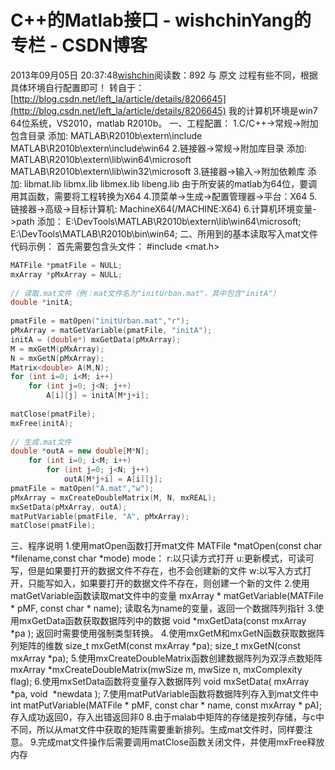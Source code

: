 # C++的Matlab接口 - wishchinYang的专栏 - CSDN博客
2013年09月05日 20:37:48[wishchin](https://me.csdn.net/wishchin)阅读数：892
与 原文 过程有些不同，根据具体环境自行配置即可！
转自于：[http://blog.csdn.net/left_la/article/details/8206645](http://blog.csdn.net/left_la/article/details/8206645)
我的计算机环境是win7 64位系统，VS2010，matlab R2010b。
一、工程配置：
1.C/C++->常规->附加包含目录 添加:
MATLAB\R2010b\extern\include
MATLAB\R2010b\extern\include\win64
2.链接器->常规->附加库目录 添加:
MATLAB\R2010b\extern\lib\win64\microsoft
MATLAB\R2010b\extern\lib\win32\microsoft
3.链接器->输入->附加依赖库 添加:
libmat.lib
libmx.lib
libmex.lib
libeng.lib
由于所安装的matlab为64位，要调用其函数，需要将工程转换为X64
4.顶菜单->生成->配置管理器->平台：X64
5.链接器->高级->目标计算机:
MachineX64(/MACHINE:X64)
6.计算机环境变量->path 添加：
E:\DevTools\MATLAB\R2010b\extern\lib\win64\microsoft;
E:\DevTools\MATLAB\R2010b\bin\win64;
二、所用到的基本读取写入mat文件代码示例：
首先需要包含头文件：
#include <mat.h>
```cpp
MATFile *pmatFile = NULL;  
mxArray *pMxArray = NULL;  
  
// 读取.mat文件（例：mat文件名为"initUrban.mat"，其中包含"initA"）  
double *initA;  
  
pmatFile = matOpen("initUrban.mat","r");  
pMxArray = matGetVariable(pmatFile, "initA");  
initA = (double*) mxGetData(pMxArray);  
M = mxGetM(pMxArray);  
N = mxGetN(pMxArray);  
Matrix<double> A(M,N);  
for (int i=0; i<M; i++)  
    for (int j=0; j<N; j++)  
        A[i][j] = initA[M*j+i];  
  
matClose(pmatFile);  
mxFree(initA);  
  
// 生成.mat文件  
double *outA = new double[M*N];  
    for (int i=0; i<M; i++)  
        for (int j=0; j<N; j++)  
            outA[M*j+i] = A[i][j];  
pmatFile = matOpen("A.mat","w");  
pMxArray = mxCreateDoubleMatrix(M, N, mxREAL);  
mxSetData(pMxArray, outA);  
matPutVariable(pmatFile, "A", pMxArray);  
matClose(pmatFile);
```
三、程序说明
1.使用matOpen函数打开mat文件
MATFile *matOpen(const char *filename,const char *mode)
mode：
r:以只读方式打开
u:更新模式，可读可写，但是如果要打开的数据文件不存在，也不会创建新的文件
w:以写入方式打开，只能写如入，如果要打开的数据文件不存在，则创建一个新的文件
2.使用matGetVariable函数读取mat文件中的变量
mxArray * matGetVariable(MATFile * pMF, const char * name);
读取名为name的变量，返回一个数据阵列指针
3.使用mxGetData函数获取数据阵列中的数据
void *mxGetData(const mxArray *pa );
返回时需要使用强制类型转换。
4.使用mxGetM和mxGetN函数获取数据阵列矩阵的维数
size_t mxGetM(const mxArray *pa);
size_t mxGetN(const mxArray *pa);
5.使用mxCreateDoubleMatrix函数创建数据阵列为双浮点数矩阵
mxArray *mxCreateDoubleMatrix(mwSize m, mwSize n, mxComplexity flag);
6.使用mxSetData函数将变量存入数据阵列
void mxSetData( mxArray *pa, void  *newdata );
7.使用matPutVariable函数将数据阵列存入到mat文件中
int matPutVariable(MATFile * pMF, const char * name, const mxArray * pA);
存入成功返回0，存入出错返回非0
8.由于malab中矩阵的存储是按列存储，与c中不同，所以从mat文件中获取的矩阵需要重新排列。生成mat文件时，同样要注意。
9.完成mat文件操作后需要调用matClose函数关闭文件，并使用mxFree释放内存
